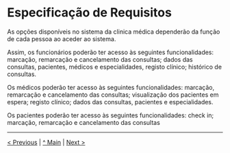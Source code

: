 # Especificação de Requisitos

As opções disponíveis no sistema da clinica médica dependerão da função de cada pessoa ao
aceder ao sistema.

Assim, os funcionários poderão ter acesso às seguintes funcionalidades: marcação, remarcação
e cancelamento das consultas; dados das consultas, pacientes, médicos e especialidades, registo
clínico; histórico de consultas.

Os médicos poderão ter acesso às seguintes funcionalidades: marcação, remarcação e
cancelamento das consultas; visualização dos pacientes em espera; registo
clínico; dados das consultas, pacientes e especialidades.

Os pacientes poderão ter acesso às seguintes funcionalidades: check in; marcação, remarcação
e cancelamento das consultas 


---
[< Previous](rei01.md) | [^ Main](/../../) | [Next >](rei03.md)

